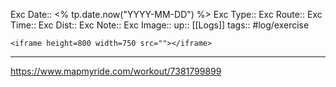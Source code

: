 Exc Date::  <% tp.date.now("YYYY-MM-DD") %>
Exc Type:: 
Exc Route:: 
Exc Time:: 
Exc Dist:: 
Exc Note:: 
Exc Image:: 
up:: [[Logs]]
tags:: #log/exercise 

`<iframe height=800 width=750 src=""></iframe>`

---

https://www.mapmyride.com/workout/7381799899